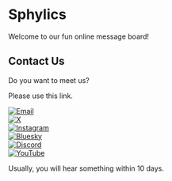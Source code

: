 # Sphylics #

Welcome to our fun online message board!

## Contact Us ##

Do you want to meet us?

Please use this link.

[![Email](https://img.shields.io/badge/Email-sphylics@googlegroups.com-blue?style=flat&logo=gmail)](mailto:sphylics@googlegroups.com)  
[![X](https://img.shields.io/badge/X-@sphylics-1DA1F2?style=flat&logo=x)](https://x.com/sphylics)  
[![Instagram](https://img.shields.io/badge/Instagram-@sphylics-E4405F?style=flat&logo=instagram)](https://www.instagram.com/sphylics)  
[![Bluesky](https://img.shields.io/badge/Bluesky-@sphylics-1DA1F2?style=flat&logo=app.net)](https://bsky.app/profile/sphylics.bsky.social)  
[![Discord](https://img.shields.io/badge/Discord-sphylics-5865F2?style=flat&logo=discord)](https://discord.com/users/sphylics)  
[![YouTube](https://img.shields.io/badge/YouTube-sphylics-FF0000?style=flat&logo=youtube)](https://www.youtube.com/@sphylics)

Usually, you will hear something within 10 days.
